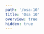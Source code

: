```yaml
---
path: '/osa-10'
title: 'Osa 10'
overview: true
hidden: true
---
```


<pages-in-this-section></pages-in-this-section>

<exercises-in-this-section></exercises-in-this-section>
